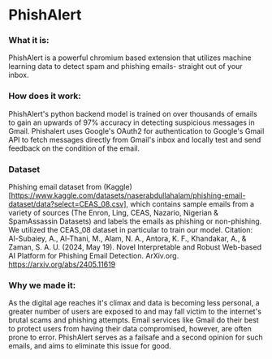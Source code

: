 # PhishAlert
### What it is:
PhishAlert is a powerful chromium based extension that utilizes machine learning data to detect spam and phishing emails- straight out of your inbox.

### How does it work:
PhishAlert's python backend model is trained on over thousands of emails to gain an upwards of 97% accuracy in detecting suspicious messages in Gmail. Phishalert uses Google's OAuth2 for authentication to Google's Gmail API to fetch messages directly from Gmail's inbox and locally test and send feedback on the condition of the email.

### Dataset
Phishing email dataset from (Kaggle)[https://www.kaggle.com/datasets/naserabdullahalam/phishing-email-dataset/data?select=CEAS_08.csv], which contains sample emails from a variety of sources (The Enron, Ling, CEAS, Nazario, Nigerian & SpamAssassin Datasets) and labels the emails as phishing or non-phishing. We utilized the CEAS_08 dataset in particular to train our model.
Citation:
Al-Subaiey, A., Al-Thani, M., Alam, N. A., Antora, K. F., Khandakar, A., & Zaman, S. A. U. (2024, May 19). Novel Interpretable and Robust Web-based AI Platform for Phishing Email Detection. ArXiv.org. https://arxiv.org/abs/2405.11619

### Why we made it:
As the digital age reaches it's climax and data is becoming less personal, a greater number of users are exposed to and may fall victim to the internet's brutal scams and phishing attempts. Email services like Gmail do their best to protect users from having their data compromised, however, are often prone to error. PhishAlert serves as a failsafe and a second opinion for such emails, and aims to eliminate this issue for good.
